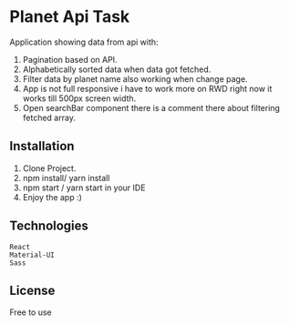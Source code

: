# Planet Api Task
Application showing data from api with:
1. Pagination based on API.
2. Alphabetically sorted data when data got fetched.
3. Filter data by planet name also working when change page.
4. App is not full responsive i have to work more on RWD right now it works till 500px screen width.
5. Open searchBar component there is a comment there about filtering fetched array.

## Installation
1. Clone Project.
2. npm install/ yarn install
3. npm start / yarn start in your IDE
4. Enjoy the app :)
## Technologies

```
React
Material-UI
Sass
```


## License
Free to use
